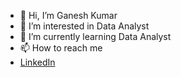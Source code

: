 - 👋 Hi, I’m Ganesh Kumar
- 👀 I’m interested in Data Analyst
- 🌱 I’m currently learning Data Analyst
- 📫 How to reach me
-  [LinkedIn](www.linkedin.com/in/ganeshkumar215)
  

<!---
ganesh0215/ganesh0215 is a ✨ special ✨ repository because its `README.md` (this file) appears on your GitHub profile.
You can click the Preview link to take a look at your changes.
--->

